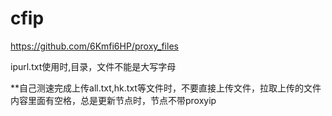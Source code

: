 # cfip
  https://github.com/6Kmfi6HP/proxy_files

ipurl.txt使用时,目录，文件不能是大写字母

**自己测速完成上传all.txt,hk.txt等文件时，不要直接上传文件，拉取上传的文件内容里面有空格，总是更新节点时，节点不带proxyip
